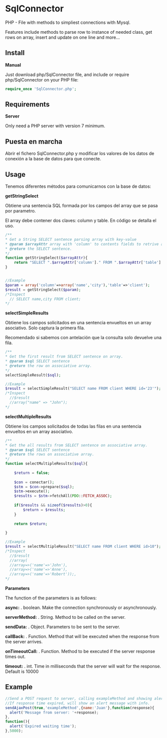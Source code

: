 # SqlConnector

PHP - File with methods to simpliest connections with Mysql.

Features include methods to parse row to instance of needed class, get rows on array, insert and update on one line and more...

## Install

**Manual**

Just download php/SqlConnector file, and include or require php/SqlConnector on your PHP file:

```php
require_once 'SqlConnector.php';
```

## Requirements

**Server**

Only need a PHP server with version 7 minimum.

## Puesta en marcha

Abrir el fichero SqlConnector.php y modificar los valores de los datos de conexión a la base de datos para que conecte.

## Usage

Tenemos diferentes métodos para comunicarnos con la base de datos:


**getStringSelect**

Obtiene una sentencia SQL formada por los campos del array que se pasa por parametro.

El array debe contener dos claves: column y table. En código se detalla el uso.

```php
/**
* Get a String SELECT sentence parsing array with key-value
* @param $arrayAttr array with 'column' to contents fields to retrive and 'table' to know where search.
* @return the SELECT sentence.
*/       
function getStringSelect($arrayAttr){
    return "SELECT ".$arrayAttr['column']." FROM ".$arrayAttr['table']." ";
}


//Example
$param = array('column'=>array('name','city'),'table'=>'client');
$result = getStringSelect($param);
/*Inspect 
  // SELECT name,city FROM client;
*/
```

**selectSimpleResults**

Obtiene los campos solicitados en una sentencia envueltos en un array asociativo. Solo captura la primera fila.

Recomendado si sabemos con antelación que la consulta solo devuelve una fila.

```php
/**
* Get the first result from SELECT sentence on array.
* @param $sql SELECT sentence
* @return the row on associative array.
*/       
selectSimpleResult($sql);

//Example
$result = selectSimpleResult("SELECT name FROM client WHERE id='23'");
/*Inspect 
  //$result
  //array("name" => "John");
*/
```

**selectMultipleResults**

Obtiene los campos solicitados de todas las filas en una sentencia envueltos en un array asociativo.

```php
/**
* Get the all results from SELECT sentence on associative array.
* @param $sql SELECT sentence
* @return the rows on associative array.
*/      
function selectMultipleResults($sql){
    
    $return = false;
    
    $con = conectar();    
    $stm = $con->prepare($sql);
    $stm->execute();
    $results = $stm->fetchAll(PDO::FETCH_ASSOC);
    
    if($results && sizeof($results)>0){
        $return = $results;
    }
    
    return $return;
    
}

//Example
$result = selectMultipleResult("SELECT name FROM client WHERE id>10");
/*Inspect 
  //$result
  //array(
  //array=>('name'=>'John'),
  //array=>('name'=>'Anne'),
  //array=>('name'=>'Robert'));,
*/
```




**Parameters**

The function of the parameters is as follows:

**async:** . boolean. Make the connection synchronously or asynchronously.

**serverMethod:** . String. Method to be called on the server.

**sendData:** . Object. Parameters to be sent to the server.

**callBack:** . Function. Method that will be executed when the response from the server arrives.

**onTimeoutCall:** . Function. Method to be executed if the server response times out.

**timeout:** . int.  Time in milliseconds that the server will wait for the response. Default is 10000



## Example

```js
//Send a POST request to server, calling exampleMethod and showing alert message with response. 
//If response time expired, will show an alert message with info.
sendAjaxPost(true,'exampleMethod',{name:'Juan'},function(response){
  alert('Message from server: '+response);
},
function(){
  alert('Expired waiting time');
},5000);
```
